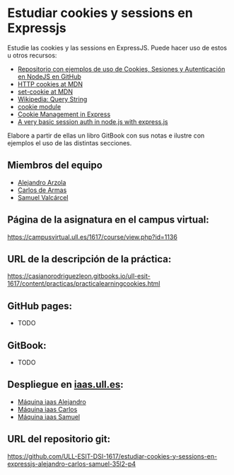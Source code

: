 # Estudiar cookies y sessions en Expressjs

Estudie las cookies y las sessions en ExpressJS. Puede hacer uso de estos u otros recursos:

* [Repositorio con ejemplos de uso de Cookies, Sesiones y Autenticación en NodeJS en GitHub](https://github.com/ULL-ESIT-DSI-1617/express-cookies-examples)
* [HTTP cookies at MDN](https://developer.mozilla.org/en-US/docs/Web/HTTP/Cookies)
* [set-cookie at MDN](https://developer.mozilla.org/en-US/docs/Web/HTTP/Headers/Set-Cookie)
* [Wikipedia: Query String](https://en.wikipedia.org/wiki/Query_string)
* [cookie module](https://www.npmjs.com/package/cookie)
* [Cookie Management in Express](https://www.codementor.io/noddy/cookie-management-in-express-js-du107rmna)
* [A very basic session auth in node.js with express.js](http://www.codexpedia.com/node-js/a-very-basic-session-auth-in-node-js-with-express-js/)

Elabore a partir de ellas un libro GitBook con sus notas e ilustre con ejemplos el uso de las distintas secciones.

## Miembros del equipo

* [Alejandro Arzola](http://aleag.github.io)
* [Carlos de Armas](http://alu0100816167.github.io)
* [Samuel Valcárcel](http://cosaca.github.io)

## Página de la asignatura en el campus virtual:

https://campusvirtual.ull.es/1617/course/view.php?id=1136

## URL de la descripción de la práctica:

https://casianorodriguezleon.gitbooks.io/ull-esit-1617/content/practicas/practicalearningcookies.html

## GitHub pages:

* TODO

## GitBook:

* TODO

## Despliegue en [iaas.ull.es](iaas.ull.es):

* [Máquina iaas Alejandro](http://10.6.128.77:8090/)
* [Máquina iaas Carlos](http://10.6.129.242:8090/)
* [Máquina iaas Samuel](http://10.6.128.137:8090/)

## URL del repositorio git:

https://github.com/ULL-ESIT-DSI-1617/estudiar-cookies-y-sessions-en-expressjs-alejandro-carlos-samuel-35l2-p4
